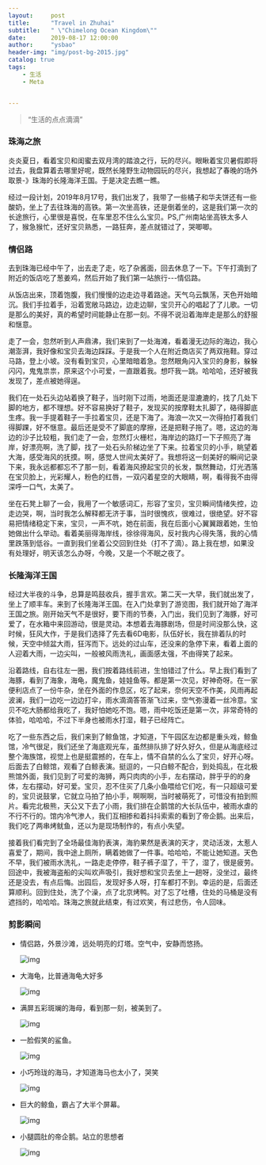 ```yaml
---
layout:     post
title:      "Travel in Zhuhai"
subtitle:   " \"Chimelong Ocean Kingdom\""
date:       2019-08-17 12:00:00
author:     "ysbao"
header-img: "img/post-bg-2015.jpg"
catalog: true
tags:
    - 生活
    - Meta


---
```


> “生活的点点滴滴”

### 珠海之旅

炎炎夏日，看着宝贝和闺蜜去双月湾的踏浪之行，玩的尽兴。眼瞅着宝贝暑假即将过去，我盘算着去哪里好呢，既然长隆野生动物园玩的尽兴，我想起了春晚的场外取景-》珠海的长隆海洋王国。于是决定去瞧一瞧。

经过一段计划，2019年8月17号，我们出发了，我带了一些橘子和华夫饼还有一些酸奶，坐上了去往珠海的高铁。第一次坐高铁，还是倒着坐的，这是我们第一次的长途旅行，心里很是喜悦，在车里忍不住么么宝贝。PS,广州南站坐高铁太多人了，猴急猴忙，还好宝贝熟悉，一路狂奔，差点就错过了，哭唧唧。

### 情侣路

去到珠海已经中午了，出去走了走，吃了杂酱面，回去休息了一下。下午打滴到了附近的饭店吃了葱姜鸡，然后开始了我们第一站旅行---情侣路。

从饭店出来，顶着饱腹，我们慢慢的边走边寻着路途。天气乌云飘荡，天色开始暗沉。我们手拉着手，沿着宽敞马路边，边走边聊，宝贝开心的唱起了了儿歌。一切是那么的美好，真的希望时间能静止在那一刻。不得不说沿着海岸走是那么的舒服和惬意。

走了一会，忽然听到人声鼎沸，我们来到了一处海滩，看着漫无边际的海边，我心潮澎湃，我好像和宝贝去海边踩踩。于是我一个人在附近商店买了两双拖鞋。穿过马路，登上小坡。没有看到宝贝，心里暗暗着急。忽然眼角闪入宝贝的身影，躲躲闪闪，鬼鬼祟祟，原来这个小可爱，一直跟着我。想吓我一跳。哈哈哈，还好被我发现了，差点被她得逞。

我们在一处石头边站着换了鞋子，当时刚下过雨，地面还是湿漉漉的，找了几处下脚的地方，都不理想。好不容易换好了鞋子，发现买的按摩鞋太扎脚了，硌得脚底生疼。我一手提着鞋子一手拉着宝贝，还是下海了。海浪一次又一次得拍打着我们得脚踝，好不惬意。最后还是受不了脚底的摩擦，还是把鞋子拖了。嗯，这边的海边的沙子比较粗，我们走了一会，忽然灯火栅栏，海岸边的路灯一下子照亮了海岸，好漂亮啊，洗了脚，找了一处石头阶梯边坐了下来。拉着宝贝的小手，眺望着大海，感受海风的抚摸。啊，感觉人世间太美好了。我想将这一刻美好的瞬间记录下来，我永远都都忘不了那一刻，看着海风撩起宝贝的长发，飘然舞动，灯光洒落在宝贝脸上，光彩耀人，粉色的红唇，一双闪着星空的大眼睛，啊，看得我不由得深呼一口气，太美了。

坐在石凳上聊了一会，我用了一个敏感词汇，形容了宝贝，宝贝瞬间情绪失控，边走边哭，啊，当时我怎么解释都无济于事，当时很愧疚，很难过，很绝望。好不容易把情绪稳定下来，宝贝，一声不吭，她在前面，我在后面小心翼翼跟着她，生怕她做出什么举动。看着美丽得海岸线，徐徐得海风，反衬我内心得失落，我的心情里跌落到低谷。一直到我们坐着公交回到住处（打不了滴）。路上我在想，如果没有处理好，明天该怎么办呀，今晚，又是一个不眠之夜了。

### 长隆海洋王国

经过大半夜的斗争，总算是鸣鼓收兵，握手言欢。第二天一大早，我们就出发了，坐上了顺丰车。来到了长隆海洋王国。在入门处拿到了游览图，我们就开始了海洋王国之旅。刚开始天气不是很好，要下雨的节奏，入门出，我们见到了海豚，好可爱了，在水箱中来回游动，很是灵动。本想着去海豚剧场，但是时间没那么快，这时候，狂风大作，于是我们选择了先去看6D电影，队伍好长，我在排着队的时候，天空中倾盆大雨，狂泻而下。远处的过山车，还没来的急停下来，看着上面的人迎着大雨，一边尖叫，一般被风雨洗礼，画面感太强，不由得笑了起来。

沿着路线，自右往左一圈，我们按着路线前进，生怕错过了什么。早上我们看到了海豚，看到了海象，海龟，魔鬼鱼，娃娃鱼等。都是第一次见，好神奇呀。在一家便利店点了一份牛杂，坐在外面的作息区，吃了起来，奈何天空不作美，风雨再起波澜，我们一边吃一边边打伞，雨水滴滴答答渐飞过来，空气弥漫着一丝冷意。宝贝不吃大肠都给我吃了，我好怕她吃不饱。嗯，雨中吃饭还是第一次，非常奇特的体验，哈哈哈，不过下半身也被雨水打湿，鞋子已经阵亡。

吃了一些东西之后，我们来到了鲸鱼馆，才知道，下午园区左边都是重头戏，鲸鱼馆，冷气很足，我们还坐了海底观光车，虽然排队排了好久好久，但是从海底经过整个海族馆，视觉上也是挺震撼的，在车上，情不自禁的么么了宝贝，好开心呀。后面去了白鲸馆，观看了白鲸表演。挺逗的，一只白鲸不配合，到处捣乱，在北极熊馆外面，我们见到了可爱的海狮，两只肉肉的小手，左右摆动，胖乎乎的的身体，左右摆动，好可爱。宝贝，忍不住买了几条小鱼喂给它们吃，有一只超级可爱的，宝贝说鼓掌，它就立马拍了拍小手，啊啊啊，当时被萌死了，可惜没有拍到照片。看完北极熊，天公又下去了小雨，我们排在企鹅馆的大长队伍中，被雨水虐的不行不行的。馆内冷气渗人，我们互相掺和着抖抖索索的看到了帝企鹅。出来后，我们吃了两串烤鱿鱼，还以为是现场制作的，有点小失望。

接着我们看完到了全场最佳海豹表演，海豹果然是表演的天才，灵动活泼，太惹人喜爱了，期间，我中途上厕所，瞒着她做了一件事。哈哈哈，不能让她知道。天色不早，我们被雨水洗礼，一路走走停停，鞋子裤子湿了，干了，湿了，很是疲劳。回途中，我被海盗船的尖叫欢声吸引，我好想和宝贝去坐上一趟呀，没坐过，最终还是没去，有点后悔。出园后，发现好多人呀，打车都打不到。幸运的是，后面还算顺利。回到住处，洗了个澡，点了北京烤鸭。对了忘了吐槽，住处的马桶是没有遮挡的，哈哈哈。珠海之旅就此结束，有过欢笑，有过悲伤，令人回味。

### 剪影瞬间

* 情侣路，外景沙滩，远处明亮的灯塔。空气中，安静而悠扬。

  ![img](/img/mylove/picture20.jpg)

* 大海龟，比普通海龟大好多

  ![img](/img/mylove/picture25.jpg)

* 满屏五彩斑斓的海母，看到那一刻，被美到了。

  ![img](/img/mylove/picture21.jpg)

* 一脸假笑的鲨鱼。

  ![img](/img/mylove/picture22.jpg)

* 小巧玲珑的海马，才知道海马也太小了，哭笑

  ![img](/img/mylove/picture24.jpg)

* 巨大的鲸鱼，霸占了大半个屏幕。

  ![img](/img/mylove/picture23.jpg)

* 小腿圆肚的帝企鹅。站立的思想者

  ![img](/img/mylove/picture19.jpg)

  

  
  
  



